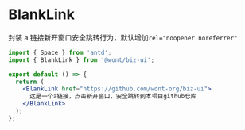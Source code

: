 # BlankLink

封装 a 链接新开窗口安全跳转行为，默认增加`rel="noopener noreferrer"`

```jsx
import { Space } from 'antd';
import { BlankLink } from '@wont/biz-ui';

export default () => {
  return (
    <BlankLink href="https://github.com/wont-org/biz-ui">
      这是一个a链接，点击新开窗口，安全跳转到本项目github仓库
    </BlankLink>
  );
};
```
